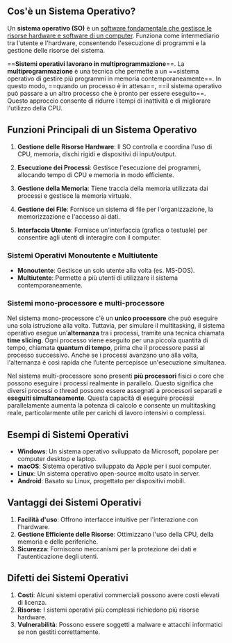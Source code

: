 
## Cos'è un Sistema Operativo?

Un **sistema operativo (SO)** è un <u>software fondamentale che gestisce le risorse hardware e software di un computer</u>. Funziona come intermediario tra l'utente e l'hardware, consentendo l'esecuzione di programmi e la gestione delle risorse del sistema.

==**Sistemi operativi lavorano in multiprogrammazione**==. La **multiprogrammazione** è una tecnica che permette a un ==sistema operativo di gestire più programmi in memoria contemporaneamente==. In questo modo, ==quando un processo è in attesa==, ==il sistema operativo può passare a un altro processo che è pronto per essere eseguito==. Questo approccio consente di ridurre i tempi di inattività e di migliorare l'utilizzo della CPU.
## Funzioni Principali di un Sistema Operativo

1. **Gestione delle Risorse Hardware**: Il SO controlla e coordina l'uso di CPU, memoria, dischi rigidi e dispositivi di input/output.

2. **Esecuzione dei Processi**: Gestisce l'esecuzione dei programmi, allocando tempo di CPU e memoria in modo efficiente.

3. **Gestione della Memoria**: Tiene traccia della memoria utilizzata dai processi e gestisce la memoria virtuale.

4. **Gestione dei File**: Fornisce un sistema di file per l'organizzazione, la memorizzazione e l'accesso ai dati.

5. **Interfaccia Utente**: Fornisce un'interfaccia (grafica o testuale) per consentire agli utenti di interagire con il computer.
### Sistemi Operativi Monoutente e Multiutente

- **Monoutente**: Gestisce un solo utente alla volta (es. MS-DOS).
- **Multiutente**: Permette a più utenti di utilizzare il sistema contemporaneamente.
### Sistemi mono-processore e multi-processore 
Nel sistema mono-processore c'è un **unico processore** che può eseguire una sola istruzione alla volta. Tuttavia, per simulare il multitasking, il sistema operativo esegue un’**alternanza** tra i processi, tramite una tecnica chiamata **time slicing**.
Ogni processo viene eseguito per una piccola quantità di tempo, chiamata **quantum di tempo**, prima che il processore passi al processo successivo. Anche se i processi avanzano uno alla volta, l'alternanza è così rapida che l’utente percepisce un'esecuzione simultanea. 

Nel sistema multi-processore sono presenti **più processori** fisici o core che possono eseguire i processi realmente in parallelo. Questo significa che diversi processi o thread possono essere assegnati a processori separati e **eseguiti simultaneamente**.
Questa capacità di eseguire processi parallelamente aumenta la potenza di calcolo e consente un multitasking reale, particolarmente utile per carichi di lavoro intensivi o complessi.
## Esempi di Sistemi Operativi

- **Windows**: Un sistema operativo sviluppato da Microsoft, popolare per computer desktop e laptop.
- **macOS**: Sistema operativo sviluppato da Apple per i suoi computer.
- **Linux**: Un sistema operativo open-source molto usato in server.
- **Android**: Basato su Linux, progettato per dispositivi mobili.

## Vantaggi dei Sistemi Operativi

1. **Facilità d'uso**: Offrono interfacce intuitive per l'interazione con l'hardware.
2. **Gestione Efficiente delle Risorse**: Ottimizzano l'uso della CPU, della memoria e delle periferiche.
3. **Sicurezza**: Forniscono meccanismi per la protezione dei dati e l'autenticazione degli utenti.
## Difetti dei Sistemi Operativi

1. **Costi**: Alcuni sistemi operativi commerciali possono avere costi elevati di licenza.
2. **Risorse**: I sistemi operativi più complessi richiedono più risorse hardware.
3. **Vulnerabilità**: Possono essere soggetti a malware e attacchi informatici se non gestiti correttamente.
